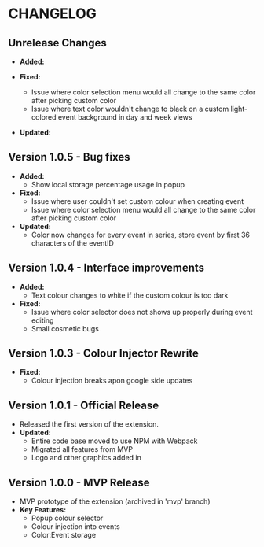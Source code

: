 # CHANGELOG


## Unrelease Changes
- **Added:**

- **Fixed:**
  - Issue where color selection menu would all change to the same color after picking custom color
  - Issue where text color wouldn't change to black on a custom light-colored event background in day and week views
- **Updated:**

## Version 1.0.5 - Bug fixes
- **Added:**
  - Show local storage percentage usage in popup
- **Fixed:**
  - Issue where user couldn't set custom colour when creating event
  - Issue where color selection menu would all change to the same color after picking custom color
- **Updated:**
  - Color now changes for every event in series, store event by first 36 characters of the eventID 

## Version 1.0.4 - Interface improvements
- **Added:**
  - Text colour changes to white if the custom colour is too dark
- **Fixed:**
  - Issue where color selector does not shows up properly during event editing
  - Small cosmetic bugs 

## Version 1.0.3 - Colour Injector Rewrite
- **Fixed:**
  - Colour injection breaks apon google side updates

## Version 1.0.1 - Official Release
- Released the first version of the extension.
- **Updated:**
  - Entire code base moved to use NPM with Webpack
  - Migrated all features from MVP
  - Logo and other graphics added in

## Version 1.0.0 - MVP Release
- MVP prototype of the extension (archived in 'mvp' branch)
- **Key Features:**
  - Popup colour selector
  - Colour injection into events
  - Color:Event storage




